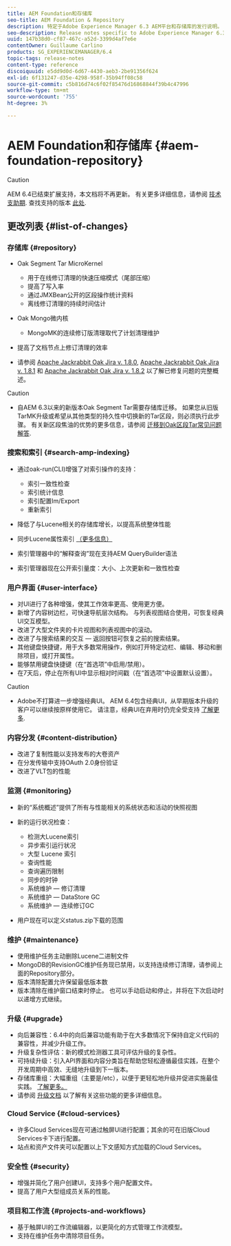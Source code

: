 ```yaml
---
title: AEM Foundation和存储库
seo-title: AEM Foundation & Repository
description: 特定于Adobe Experience Manager 6.3 AEM平台和存储库的发行说明。
seo-description: Release notes specific to Adobe Experience Manager 6.3 AEM Platform and Repository.
uuid: 147b38d0-cf87-467c-a52d-3399d4af7e6e
contentOwner: Guillaume Carlino
products: SG_EXPERIENCEMANAGER/6.4
topic-tags: release-notes
content-type: reference
discoiquuid: e5dd9d0d-6d67-4430-aeb3-2be91356f624
exl-id: 6f131247-d35e-4298-958f-35b94ff08c58
source-git-commit: c5b816d74c6f02f85476d16868844f39b4c47996
workflow-type: tm+mt
source-wordcount: '755'
ht-degree: 3%

---
```


# AEM Foundation和存储库 {#aem-foundation-repository}

>[!CAUTION]
>
>AEM 6.4已结束扩展支持，本文档将不再更新。 有关更多详细信息，请参阅 [技术支助期](https://helpx.adobe.com/cn/support/programs/eol-matrix.html). 查找支持的版本 [此处](https://experienceleague.adobe.com/docs/).

## 更改列表 {#list-of-changes}

### 存储库 {#repository}

* Oak Segment Tar MicroKernel

   * 用于在线修订清理的快速压缩模式（尾部压缩）
   * 提高了写入率
   * 通过JMXBean公开的区段操作统计资料
   * 离线修订清理的持续时间估计

* Oak Mongo微内核

   * MongoMK的连续修订版清理取代了计划清理维护

* 提高了文档节点上修订清理的效率
* 请参阅 [Apache Jackrabbit Oak Jira v. 1.8.0](https://archive.apache.org/dist/jackrabbit/oak/1.8.0/RELEASE-NOTES.txt), [Apache Jackrabbit Oak Jira v. 1.8.1](https://archive.apache.org/dist/jackrabbit/oak/1.8.1/RELEASE-NOTES.txt) 和 [Apache Jackrabbit Oak Jira v. 1.8.2](https://archive.apache.org/dist/jackrabbit/oak/1.8.2/RELEASE-NOTES.txt) 以了解已修复问题的完整概述。

>[!CAUTION]
>
>* 自AEM 6.3以来的新版本Oak Segment Tar需要存储库迁移。 如果您从旧版TarMK升级或希望从其他类型的持久性中切换新的Tar区段，则必须执行此步骤。 有关新区段焦油的优势的更多信息，请参阅 [迁移到Oak区段Tar常见问题解答](/help/sites-deploying/revision-cleanup.md#migrating-to-oak-segment-tar).
>


### 搜索和索引 {#search-amp-indexing}

* 通过oak-run(CLI)增强了对索引操作的支持：

   * 索引一致性检查
   * 索引统计信息
   * 索引配置Im/Export
   * 重新索引

* 降低了与Lucene相关的存储库增长，以提高系统整体性能
* 同步Lucene属性索引 [（更多信息）](https://wiki.apache.org/jackrabbit/Synchronous%20Lucene%20Property%20Indexes)
* 索引管理器中的“解释查询”现在支持AEM QueryBuilder语法
* 索引管理器现在公开索引量度：大小、上次更新和一致性检查

### 用户界面 {#user-interface}

* 对UI进行了各种增强，使其工作效率更高、使用更方便。
* 新增了内容树边栏，可快速导航层次结构。 与列表视图结合使用，可恢复经典UI交互模型。
* 改进了大型文件夹的卡片视图和列表视图中的滚动。
* 改进了与搜索结果的交互 — 返回按钮可恢复之前的搜索结果。
* 其他键盘快捷键，用于大多数常用操作，例如打开特定边栏、编辑、移动和删除项目，或打开属性。
* 能够禁用键盘快捷键（在“首选项”中启用/禁用）。
* 在7天后，停止在所有UI中显示相对时间戳（在“首选项”中设置默认设置）。

>[!CAUTION]
>
>* Adobe不打算进一步增强经典UI。 AEM 6.4包含经典UI，从早期版本升级的客户可以继续按原样使用它。 请注意，经典UI在弃用时仍完全受支持 [了解更多](/help/sites-deploying/ui-recommendations.md).
>


### 内容分发 {#content-distribution}

* 改进了复制性能以支持发布的大卷资产
* 在分发传输中支持OAuth 2.0身份验证
* 改进了VLT包的性能

### 监测 {#monitoring}

* 新的“系统概述”提供了所有与性能相关的系统状态和活动的快照视图
* 新的运行状况检查：

   * 检测大Lucene索引
   * 异步索引运行状况
   * 大型 Lucene 索引
   * 查询性能
   * 查询遍历限制
   * 同步的时钟
   * 系统维护 — 修订清理
   * 系统维护 — DataStore GC
   * 系统维护 — 连续修订GC

* 用户现在可以定义status.zip下载的范围

### 维护 {#maintenance}

* 使用维护任务主动删除Lucene二进制文件
* MongoDB的RevisionGC维护任务现已禁用，以支持连续修订清理，请参阅上面的Repository部分。
* 版本清除配置允许保留最低版本数
* 版本清除在维护窗口结束时停止。 也可以手动启动和停止，并将在下次启动时以递增方式继续。

### 升级 {#upgrade}

* 向后兼容性：6.4中的向后兼容功能有助于在大多数情况下保持自定义代码的兼容性，并减少升级工作。
* 升级复杂性评估：新的模式检测器工具可评估升级的复杂性。
* 可持续升级：引入API界面和内容分类旨在帮助您轻松遵循最佳实践，在整个开发周期中高效、无缝地升级到下一版本。
* 存储库重组：大幅重组（主要是/etc），以便于更轻松地升级并促进实施最佳实践。 [了解更多。](/help/sites-deploying/repository-restructuring.md)
* 请参阅 [升级文档](/help/sites-deploying/upgrade.md) 以了解有关这些功能的更多详细信息。

### Cloud Service {#cloud-services}

* 许多Cloud Services现在可通过触屏UI进行配置；其余的可在旧版Cloud Services卡下进行配置。
* 站点和资产文件夹可以配置以上下文感知方式加载的Cloud Services。

### 安全性 {#security}

* 增强并简化了用户创建UI，支持多个用户配置文件。
* 提高了用户大型组成员关系的性能。

### 项目和工作流 {#projects-and-workflows}

* 基于触屏UI的工作流编辑器，以更简化的方式管理工作流模型。
* 支持在维护任务中清除项目任务。
